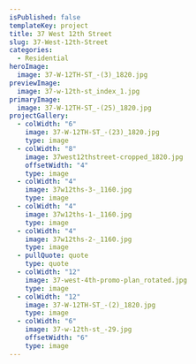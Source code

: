 ```yaml
---
isPublished: false
templateKey: project
title: 37 West 12th Street
slug: 37-West-12th-Street
categories:
  - Residential
heroImage:
  image: 37-W-12TH-ST_-(3)_1820.jpg
previewImage:
  image: 37-w-12th-st_index_1.jpg
primaryImage:
  image: 37-W-12TH-ST_-(25)_1820.jpg
projectGallery:
  - colWidth: "6"
    image: 37-W-12TH-ST_-(23)_1820.jpg
    type: image
  - colWidth: "8"
    image: 37west12thstreet-cropped_1820.jpg
    offsetWidth: "4"
    type: image
  - colWidth: "4"
    image: 37w12ths-3-_1160.jpg
    type: image
  - colWidth: "4"
    image: 37w12ths-1-_1160.jpg
    type: image
  - colWidth: "4"
    image: 37w12ths-2-_1160.jpg
    type: image
  - pullQuote: quote
    type: quote
  - colWidth: "12"
    image: 37-west-4th-promo-plan_rotated.jpg
    type: image
  - colWidth: "12"
    image: 37-W-12TH-ST_-(2)_1820.jpg
    type: image
  - colWidth: "6"
    image: 37-w-12th-st_-29.jpg
    offsetWidth: "6"
    type: image
---
```

